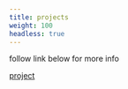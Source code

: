 ```yaml
---
title: projects
weight: 100
headless: true
---
```


follow link below for more info

[project](https://choisimo.github.io/project/)
